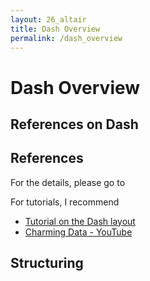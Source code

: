 ```yaml
---
layout: 26_altair
title: Dash Overview
permalink: /dash_overview
---
```


# Dash Overview

## References on Dash

## References

For the details, please go to


For tutorials, I recommend

- [Tutorial on the Dash layout](https://dash.plotly.com/layout)
- [Charming Data - YouTube](https://www.youtube.com/@CharmingData/playlists)



## Structuring
